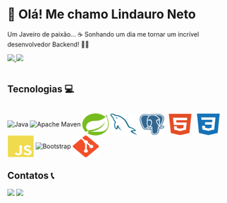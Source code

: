 # 👋 Olá! Me chamo Lindauro Neto 
Um Javeiro de paixão... ☕ Sonhando um dia me tornar um incrível desenvolvedor Backend! 👨‍💻

<div>
  <a href="https://github.com/lindauroneto" style="max-width: 100%; display: inline_flex; justify-content: center;">
    <img height="180em" src="https://github-readme-stats.vercel.app/api?username=lindauroneto&show_icons=true&theme=transparent">
    <img height="180em" src="https://github-readme-stats.vercel.app/api/top-langs/?username=lindauroneto&layout=compact&theme=transparent">
  </a>
</div>
<br>

## Tecnologias 💻
<div style="display: inline-block"><br>
  <img align="center" alt="Java" title="Java" height="50" width="55" src="https://cdn.jsdelivr.net/gh/devicons/devicon@latest/icons/java/java-original.svg" />
  <img align="center" alt="Apache Maven" title="Apache Maven" height="50" width="60" src="https://cdn.jsdelivr.net/gh/devicons/devicon@latest/icons/maven/maven-original.svg" />
  <img align="center" alt="Spring Boot" title="Spring Boot" height="50" width="60" src="https://github.com/devicons/devicon/blob/v2.16.0/icons/spring/spring-original.svg" />
  <img align="center" alt="Mysql" title="MySQL" height="50" width="60" src="https://github.com/devicons/devicon/blob/v2.16.0/icons/mysql/mysql-original.svg" />
  <img align="center" alt="Postegresql" title="PostegreSQL" height="50" width="60" src="https://github.com/devicons/devicon/blob/v2.16.0/icons/postgresql/postgresql-plain.svg" />
  <img align="center" alt="Html" title="HTML" height="50" width="60" src="https://github.com/devicons/devicon/blob/v2.16.0/icons/html5/html5-plain.svg" />
  <img align="center" alt="Css" title="CSS" height="50" width="60" src="https://github.com/devicons/devicon/blob/v2.16.0/icons/css3/css3-plain.svg" />
  <img align="center" alt="Javascript" title="JavaScript" height="50" width="60" src="https://github.com/devicons/devicon/blob/v2.16.0/icons/javascript/javascript-plain.svg" />
  <img align="center" alt="Bootstrap" title="Bootstrap" height="50" width="60" src="https://cdn.jsdelivr.net/gh/devicons/devicon@latest/icons/bootstrap/bootstrap-original.svg" />
  <img align="center" alt="Git" title="Git" height="50" width="60" src="https://github.com/devicons/devicon/blob/v2.16.0/icons/git/git-original.svg" />
</div>
<br>

## Contatos 📞 
<div> 
  <a href="mailto:netolindauro@gmail.com" title="Gmail" alt="Gmail"><img src="https://img.shields.io/badge/-Gmail-%23333?style=for-the-badge&logo=gmail&logoColor=white" target="_blank"></a>
  <a href="https://www.linkedin.com/in/lindauro-neto" target="_blank" title="LinkedIn" alt="LinkedIn"><img src="https://img.shields.io/badge/-LinkedIn-%230077B5?style=for-the-badge&logo=linkedin&logoColor=white" target="_blank"></a> 
</div>
